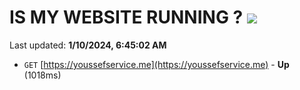 # IS MY WEBSITE RUNNING ? [![](https://img.shields.io/static/v1?label=Sponsor&message=%E2%9D%A4&logo=GitHub&color=%23fe8e86)](https://github.com/sponsors/<username>)

Last updated: **1/10/2024, 6:45:02 AM**

- `GET` [https://youssefservice.me](https://youssefservice.me) - **Up** (1018ms)

